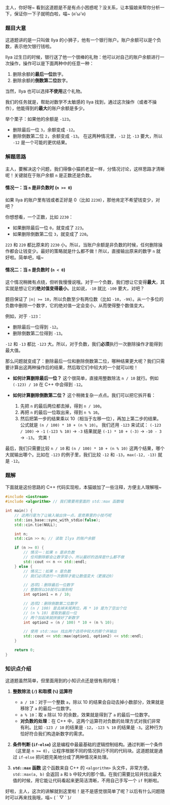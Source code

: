 主人，你好呀~ 看到这道题是不是有点小困惑呢？没关系，让本猫娘来帮你分析一下，保证你一下子就明白啦，喵~ (ฅ'ω'ฅ)

### 题目大意

这道题讲的是一只叫做 Ilya 的小狮子，他有一个银行账户。账户余额可以是个负数，表示他欠银行钱啦。

Ilya 过生日的时候，银行送了他一个很棒的礼物：他可以对自己的账户余额进行一次操作，操作可以是下面两种中的任意一种：

1.  删除余额的**最后一位**数字。
2.  删除余额的**倒数第二位**数字。

当然，Ilya 也可以选择**不使用**这个礼物。

我们的任务就是，帮助对数学不太敏感的 Ilya 找到，通过这次操作（或者不操作），他能得到的**最大**的账户余额是多少。

举个栗子：如果他的余额是 `-123`。
*   删除最后一位 `3`，余额变成 `-12`。
*   删除倒数第二位 `2`，余额变成 `-13`。
在这两种情况里，`-12` 比 `-13` 要大，所以 `-12` 是一个可能的更优结果。

### 解题思路

主人，要解决这个问题，我们得像小猫抓老鼠一样，分情况讨论，这样思路才清晰呢！关键就在于账户余额 `n` 是正数还是负数。

#### 情况一：当 `n` 是非负数时 (`n >= 0`)

如果 Ilya 的账户里有钱或者正好是 0（比如 `2230`），那他肯定不希望钱变少，对吧？

你想想看，一个正数，比如 `2230`：
*   如果删除最后一位 `0`，就变成了 `223`。
*   如果删除倒数第二位 `3`，就变成了 `220`。

`223` 和 `220` 都比原来的 `2230` 小。所以，当账户余额是非负数的时候，任何删除操作都会让钱变少。最好的策略就是什么都不做！所以，直接输出原来的数字 `n` 就好啦。简单吧，喵~

#### 情况二：当 `n` 是负数时 (`n < 0`)

这个情况稍微有点绕，但听我慢慢说哦。对于一个负数，我们想让它变得**最大**，其实就是想让它的**绝对值变得最小**。比如说，`-10` 就比 `-100` 要大，对吧？

题目保证了 `|n| >= 10`，所以负数至少有两位数（比如 `-10`，`-99`）。从一个多位的负数中删除一个数字，它的绝对值一定会变小，从而使得整个数值变大。

例如，对于 `-123`：
*   删除最后一位得到 `-12`。
*   删除倒数第二位得到 `-13`。

`-12` 和 `-13` 都比 `-123` 大。所以，对于负数，我们**必须**执行一次删除操作才能得到最大值。

那么问题就变成了：删除最后一位和删除倒数第二位，哪种结果更大呢？我们只需要计算出这两种操作后的结果，然后取它们中较大的一个就可以啦！

*   **如何计算删除最后一位？**
    这个很简单，直接用整数除法 `n / 10` 就行。例如 `(-123) / 10` 在 C++ 中会得到 `-12`。

*   **如何计算删除倒数第二位？**
    这个稍微复杂一点点。我们可以把它拆开看：
    1.  先把 `n` 的最后两位都去掉，得到 `n / 100`。
    2.  再把 `n` 的最后一位取出来，得到 `n % 10`。
    3.  然后把第一步的结果乘以 10（相当于左移一位），再加上第二步的结果。
    公式就是 `(n / 100) * 10 + (n % 10)`。
    我们还用 `-123` 来试试：
    `(-123 / 100)` -> `-1`
    `(-123 % 10)` -> `-3`
    结果就是 `(-1) * 10 + (-3)` -> `-10 - 3` -> `-13`。
    完美！

最后，我们只需要比较 `n / 10` 和 `(n / 100) * 10 + (n % 10)` 这两个结果，哪个大就输出哪个。比如在 `-123` 的例子里，我们比较 `-12` 和 `-13`，`max(-12, -13)` 就是 `-12`。

### 题解

下面就是这份思路的 C++ 代码实现啦，本猫娘加了一些注释，方便主人理解哦~

```cpp
#include <iostream>
#include <algorithm> // 我们需要用里面的 std::max 函数喵

int main() {
    // 这两行是为了让输入输出快一点，是竞赛里的小技巧呢
    std::ios_base::sync_with_stdio(false);
    std::cin.tie(NULL);

    int n;
    std::cin >> n; // 读取 Ilya 的账户余额

    if (n >= 0) {
        // 情况一：如果 n 是非负数
        // 任何删除都会让数字变小，所以最好的选择是什么都不做
        std::cout << n << std::endl;
    } else {
        // 情况二：如果 n 是负数
        // 我们必须进行一次删除才能让数值变大（更接近0）

        // 选项1：删除最后一位数字
        // 整数除以10就可以做到啦
        int option1 = n / 10;

        // 选项2：删除倒数第二位数字
        // (n / 100) 是去掉末尾两位，再 * 10 是为了空出个位
        // (n % 10) 是取到最后一位
        // 两个加起来就拼接好了新数字
        int option2 = (n / 100) * 10 + (n % 10);

        // 使用 std::max 找出两个选项中较大的那个并输出
        std::cout << std::max(option1, option2) << std::endl;
    }

    return 0;
}
```

### 知识点介绍

这道题虽然简单，但里面用到的小知识点还是很有用的哦！

1.  **整数除法 (`/`) 和取模 (`%`) 运算符**
    *   `a / 10`：对于一个整数 `a`，除以 10 的结果会自动去掉小数部分，效果就是移除了 `a` 的最后一位数字。
    *   `a % 10`：取 `a` 除以 10 的余数，效果就是得到了 `a` 的最后一位数字。
    *   **对负数的处理**：在 C++ 中，这两个运算符对负数的处理方式对我们非常有利。比如 `-123 / 10` 的结果是 `-12`，`-123 % 10` 的结果是 `-3`。这种行为恰好符合我们构造新数字的需求。

2.  **条件判断 (`if-else`)**
    这是编程中最最基础的逻辑控制结构。通过判断一个条件（这里是 `n >= 0`），让程序根据不同的情况执行不同的代码块。这道题就是通过 `if-else` 把问题完美地分成了两种情况来处理。

3.  **`std::max` 函数**
    这个函数来自 C++ 的 `<algorithm>` 头文件，非常方便。`std::max(a, b)` 会返回 `a` 和 `b` 中较大的那个值。在我们需要比较并找出最大值的时候，用它能让代码看起来更简洁清晰，不用自己手写一个 `if` 判断啦。

好啦，主人，这次的讲解就到这里啦！是不是感觉很简单了呢？以后有什么问题随时可以再来找我哦，喵~ ( ´ ▽ ` )ﾉ